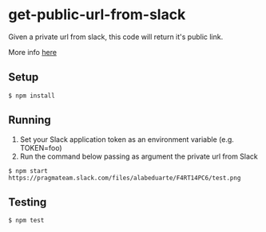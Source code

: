 # get-public-url-from-slack

Given a private url from slack, this code will return it's public link.

More info [here](https://api.slack.com/methods/files.sharedPublicURL)

## Setup

```
$ npm install
```

## Running

1. Set your Slack application token as an environment variable (e.g. TOKEN=foo)
2. Run the command below passing as argument the private url from Slack

```
$ npm start https://pragmateam.slack.com/files/alabeduarte/F4RT14PC6/test.png
```

## Testing

```
$ npm test
```
